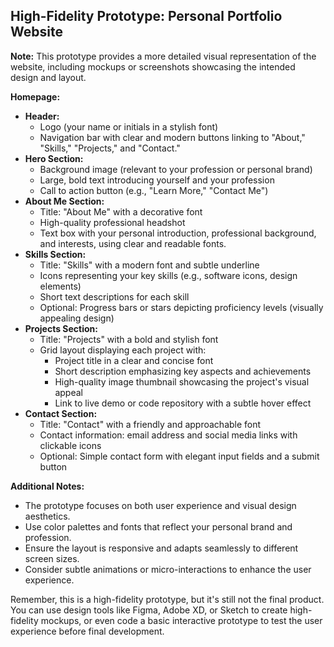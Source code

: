 ## High-Fidelity Prototype: Personal Portfolio Website

**Note:** This prototype provides a more detailed visual representation of the website, including mockups or screenshots showcasing the intended design and layout. 

**Homepage:**

* **Header:**
    * Logo (your name or initials in a stylish font)
    * Navigation bar with clear and modern buttons linking to "About," "Skills," "Projects," and "Contact."
* **Hero Section:**
    * Background image (relevant to your profession or personal brand)
    * Large, bold text introducing yourself and your profession 
    * Call to action button (e.g., "Learn More," "Contact Me")
* **About Me Section:**
    * Title: "About Me" with a decorative font
    * High-quality professional headshot
    * Text box with your personal introduction, professional background, and interests, using clear and readable fonts.
* **Skills Section:**
    * Title: "Skills" with a modern font and subtle underline
    * Icons representing your key skills (e.g., software icons, design elements)
    * Short text descriptions for each skill
    * Optional: Progress bars or stars depicting proficiency levels (visually appealing design)
* **Projects Section:**
    * Title: "Projects" with a bold and stylish font
    * Grid layout displaying each project with:
        * Project title in a clear and concise font
        * Short description emphasizing key aspects and achievements
        * High-quality image thumbnail showcasing the project's visual appeal
        * Link to live demo or code repository with a subtle hover effect
* **Contact Section:**
    * Title: "Contact" with a friendly and approachable font
    * Contact information: email address and social media links with clickable icons
    * Optional: Simple contact form with elegant input fields and a submit button


**Additional Notes:**

* The prototype focuses on both user experience and visual design aesthetics.
* Use color palettes and fonts that reflect your personal brand and profession.
* Ensure the layout is responsive and adapts seamlessly to different screen sizes.
* Consider subtle animations or micro-interactions to enhance the user experience.

Remember, this is a high-fidelity prototype, but it's still not the final product. You can use design tools like Figma, Adobe XD, or Sketch to create high-fidelity mockups, or even code a basic interactive prototype to test the user experience before final development.